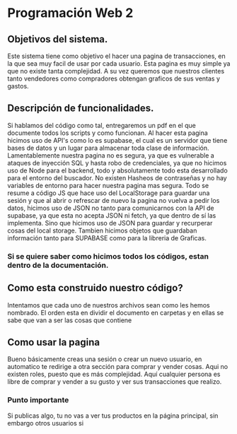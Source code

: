 # Programación Web 2
## Objetivos del sistema.
Este sistema tiene como objetivo el hacer una pagina de transacciones, en la que sea muy facil de usar por cada usuario. Esta pagina es muy simple ya que no existe tanta complejidad.
A su vez queremos que nuestros clientes tanto vendedores como compradores obtengan graficos de sus ventas y gastos.
## Descripción de funcionalidades.
Si hablamos del código como tal, entregaremos un pdf en el que documente todos los scripts y como funcionan.
Al hacer esta pagina hicimos uso de API's como lo es supabase, el cual es un servidor que tiene bases de datos y un lugar para almacenar toda clase de información.
Lamentablemente nuestra pagina no es segura, ya que es vulnerable a ataques de inyección SQL y hasta robo de credenciales, ya que no hicimos uso de Node para el backend,
todo y absolutamente todo esta desarrollado para el entorno del buscador. No existen Hasheos de contraseñas y no hay variables de entorno para hacer nuestra pagina mas segura.
Todo se resume a código JS que hace uso del LocalStorage para guardar una sesión y que al abrir o refrescar de nuevo la pagina no vuelva a pedir los datos, hicimos uso de JSON
no tanto para comunicarnos con la API de supabase, ya que esta no acepta JSON ni fetch, ya que dentro de sí las implementa. Sino que hicimos uso de JSON para guardar y recurperar cosas
del local storage. Tambien hicimos objetos que guardaban información tanto para SUPABASE como para la libreria de Graficas.
### Si se quiere saber como hicimos todos los códigos, estan dentro de la documentación.

## Como esta construido nuestro código?
Intentamos que cada uno de nuestros archivos sean como les hemos nombrado. El orden esta en dividir el documento en carpetas y en ellas se sabe que van a ser las cosas que contiene

## Como usar la pagina
Bueno básicamente creas una sesión o crear un nuevo usuario, en automatico te redirige a otra sección para comprar y vender cosas. Aqui no existen roles, puesto que es más complejidad.
Aquí cualquier persona es libre de comprar y vender a su gusto y ver sus transacciones que realizo.
### Punto importante
Si publicas algo, tu no vas a ver tus productos en la página principal, sin embargo otros usuarios si
